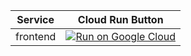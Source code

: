 | Service | Cloud Run Button | 
| ------------------------- | --------------------------------------------------------------- |
|  frontend |  [![Run on Google Cloud](https://deploy.cloud.run/button.svg)](https://deploy.cloud.run?git_repo=https://github.com/GoogleCloudPlatform/microservices-demo&dir=src/frontend) |

